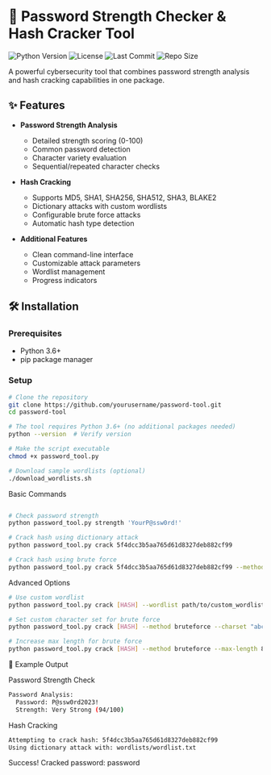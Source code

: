 # 🔐 Password Strength Checker & Hash Cracker Tool

![Python Version](https://img.shields.io/badge/python-3.6%2B-blue)
![License](https://img.shields.io/badge/license-MIT-green)
![Last Commit](https://img.shields.io/github/last-commit/Sanketjaat/password-tool)
![Repo Size](https://img.shields.io/github/repo-size/Sanketjaat/password-tool)

A powerful cybersecurity tool that combines password strength analysis and hash cracking capabilities in one package.

## ✨ Features

- **Password Strength Analysis**
  - Detailed strength scoring (0-100)
  - Common password detection
  - Character variety evaluation
  - Sequential/repeated character checks
  
- **Hash Cracking**
  - Supports MD5, SHA1, SHA256, SHA512, SHA3, BLAKE2
  - Dictionary attacks with custom wordlists
  - Configurable brute force attacks
  - Automatic hash type detection

- **Additional Features**
  - Clean command-line interface
  - Customizable attack parameters
  - Wordlist management
  - Progress indicators

## 🛠 Installation

### Prerequisites
- Python 3.6+
- pip package manager

### Setup
```bash
# Clone the repository
git clone https://github.com/yourusername/password-tool.git
cd password-tool

# The tool requires Python 3.6+ (no additional packages needed)
python --version  # Verify version

# Make the script executable
chmod +x password_tool.py

# Download sample wordlists (optional)
./download_wordlists.sh

```
Basic Commands
```bash

# Check password strength
python password_tool.py strength 'YourP@ssw0rd!'

# Crack hash using dictionary attack
python password_tool.py crack 5f4dcc3b5aa765d61d8327deb882cf99

# Crack hash using brute force
python password_tool.py crack 5f4dcc3b5aa765d61d8327deb882cf99 --method bruteforce --max-length 5
```
Advanced Options

```bash
# Use custom wordlist
python password_tool.py crack [HASH] --wordlist path/to/custom_wordlist.txt

# Set custom character set for brute force
python password_tool.py crack [HASH] --method bruteforce --charset "abcdef123"

# Increase max length for brute force
python password_tool.py crack [HASH] --method bruteforce --max-length 8
```
🌟 Example Output

Password Strength Check

```bash
Password Analysis:
  Password: P@ssw0rd2023!
  Strength: Very Strong (94/100)
```
Hash Cracking
```bash
Attempting to crack hash: 5f4dcc3b5aa765d61d8327deb882cf99
Using dictionary attack with: wordlists/wordlist.txt
```
Success! Cracked password: password
